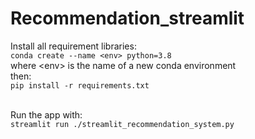 # Recommendation_streamlit

Install all requirement libraries: <br>
``` conda create --name <env> python=3.8 ```<br>
where \<env\> is the name of a new conda environment <br>
then:<br>
``` pip install -r requirements.txt ```
<br><br>

Run the app with:<br>
``` streamlit run ./streamlit_recommendation_system.py ```
